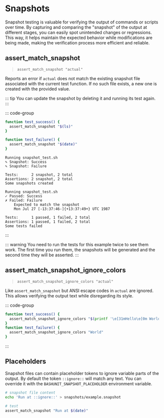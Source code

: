 # Snapshots

Snapshot testing is valuable for verifying the output of commands or scripts over time.
By capturing and comparing the "snapshot" of the output at different stages,
you can easily spot unintended changes or regressions.
This way, it helps maintain the expected behavior while modifications are being made,
making the verification process more efficient and reliable.

## assert_match_snapshot
> `assert_match_snapshot "actual"`

Reports an error if `actual` does not match the existing snapshot file associated with the current test function.
If no such file exists, a new one is created with the provided value.

::: tip
You can update the snapshot by deleting it and running its test again.
:::

::: code-group
```bash [Example]
function test_success() {
  assert_match_snapshot "$(ls)"
}

function test_failure() {
  assert_match_snapshot "$(date)"
}
```
```[First run]
Running snapshot_test.sh
✎ Snapshot: Success
✎ Snapshot: Failure

Tests:      2 snapshot, 2 total
Assertions: 2 snapshot, 2 total
Some snapshots created
```
```[Subsequent runs]
Running snapshot_test.sh
✓ Passed: Success
✗ Failed: Failure
    Expected to match the snapshot
    Mon Jul 27 [-13:37:46-]{+13:37:49+} UTC 1987

Tests:      1 passed, 1 failed, 2 total
Assertions: 1 passed, 1 failed, 2 total
Some tests failed
```
:::

::: warning
You need to run the tests for this example twice to see them work.
The first time you run them, the snapshots will be generated and the second time they will be asserted.
:::

## assert_match_snapshot_ignore_colors
> `assert_match_snapshot_ignore_colors "actual"`

Like `assert_match_snapshot` but ANSI escape codes in `actual` are ignored. This allows
verifying the output text while disregarding its style.

::: code-group
```bash [Example]
function test_success() {
  assert_match_snapshot_ignore_colors "$(printf '\e[31mHello\e[0m World!')"
}
function test_failure() {
  assert_match_snapshot_ignore_colors "World"
}
```
:::

## Placeholders

Snapshot files can contain placeholder tokens to ignore variable parts of the output.
By default the token `::ignore::` will match any text. You can override it with the
`BASHUNIT_SNAPSHOT_PLACEHOLDER` environment variable.

```bash [Example]
# snapshot file content
echo 'Run at ::ignore::' > snapshots/example.snapshot

# test
assert_match_snapshot "Run at $(date)"
```
